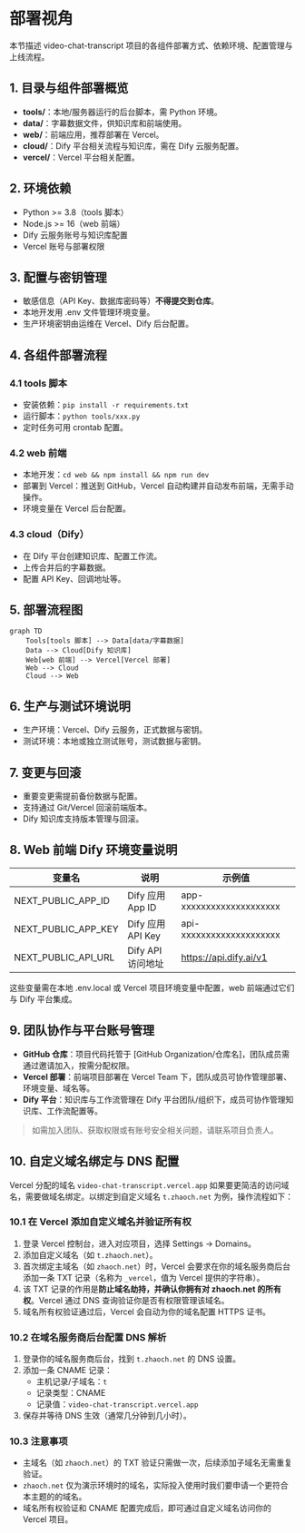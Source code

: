 # 部署视角

本节描述 video-chat-transcript 项目的各组件部署方式、依赖环境、配置管理与上线流程。

## 1. 目录与组件部署概览
- **tools/**：本地/服务器运行的后台脚本，需 Python 环境。
- **data/**：字幕数据文件，供知识库和前端使用。
- **web/**：前端应用，推荐部署在 Vercel。
- **cloud/**：Dify 平台相关流程与知识库，需在 Dify 云服务配置。
- **vercel/**：Vercel 平台相关配置。

## 2. 环境依赖
- Python >= 3.8（tools 脚本）
- Node.js >= 16（web 前端）
- Dify 云服务账号与知识库配置
- Vercel 账号与部署权限

## 3. 配置与密钥管理
- 敏感信息（API Key、数据库密码等）**不得提交到仓库**。
- 本地开发用 .env 文件管理环境变量。
- 生产环境密钥由运维在 Vercel、Dify 后台配置。

## 4. 各组件部署流程
### 4.1 tools 脚本
- 安装依赖：`pip install -r requirements.txt`
- 运行脚本：`python tools/xxx.py`
- 定时任务可用 crontab 配置。

### 4.2 web 前端
- 本地开发：`cd web && npm install && npm run dev`
- 部署到 Vercel：推送到 GitHub，Vercel 自动构建并自动发布前端，无需手动操作。
- 环境变量在 Vercel 后台配置。

### 4.3 cloud（Dify）
- 在 Dify 平台创建知识库、配置工作流。
- 上传合并后的字幕数据。
- 配置 API Key、回调地址等。

## 5. 部署流程图
```mermaid
graph TD
    Tools[tools 脚本] --> Data[data/字幕数据]
    Data --> Cloud[Dify 知识库]
    Web[web 前端] --> Vercel[Vercel 部署]
    Web --> Cloud
    Cloud --> Web
```

## 6. 生产与测试环境说明
- 生产环境：Vercel、Dify 云服务，正式数据与密钥。
- 测试环境：本地或独立测试账号，测试数据与密钥。

## 7. 变更与回滚
- 重要变更需提前备份数据与配置。
- 支持通过 Git/Vercel 回滚前端版本。
- Dify 知识库支持版本管理与回滚。 

## 8. Web 前端 Dify 环境变量说明

| 变量名                 | 说明                     | 示例值                      |
|------------------------|--------------------------|-----------------------------|
| NEXT_PUBLIC_APP_ID     | Dify 应用 App ID         | app-xxxxxxxxxxxxxxxxxxxx    |
| NEXT_PUBLIC_APP_KEY    | Dify 应用 API Key        | api-xxxxxxxxxxxxxxxxxxxx    |
| NEXT_PUBLIC_API_URL    | Dify API 访问地址        | https://api.dify.ai/v1      |

这些变量需在本地 .env.local 或 Vercel 项目环境变量中配置，web 前端通过它们与 Dify 平台集成。 

## 9. 团队协作与平台账号管理

- **GitHub 仓库**：项目代码托管于 [GitHub Organization/仓库名]，团队成员需通过邀请加入，按需分配权限。
- **Vercel 部署**：前端项目部署在 Vercel Team 下，团队成员可协作管理部署、环境变量、域名等。
- **Dify 平台**：知识库与工作流管理在 Dify 平台团队/组织下，成员可协作管理知识库、工作流配置等。

> 如需加入团队、获取权限或有账号安全相关问题，请联系项目负责人。 

## 10. 自定义域名绑定与 DNS 配置

Vercel 分配的域名 `video-chat-transcript.vercel.app` 如果要更简洁的访问域名，需要做域名绑定。以绑定到自定义域名 `t.zhaoch.net` 为例，操作流程如下：

### 10.1 在 Vercel 添加自定义域名并验证所有权
1. 登录 Vercel 控制台，进入对应项目，选择 Settings → Domains。
2. 添加自定义域名（如 `t.zhaoch.net`）。
3. 首次绑定主域名（如 `zhaoch.net`）时，Vercel 会要求在你的域名服务商后台添加一条 TXT 记录（名称为 `_vercel`，值为 Vercel 提供的字符串）。
4. 该 TXT 记录的作用是**防止域名劫持，并确认你拥有对 zhaoch.net 的所有权**。Vercel 通过 DNS 查询验证你是否有权限管理该域名。
5. 域名所有权验证通过后，Vercel 会自动为你的域名配置 HTTPS 证书。

### 10.2 在域名服务商后台配置 DNS 解析
1. 登录你的域名服务商后台，找到 `t.zhaoch.net` 的 DNS 设置。
2. 添加一条 CNAME 记录：
   - 主机记录/子域名：`t`
   - 记录类型：CNAME
   - 记录值：`video-chat-transcript.vercel.app`
3. 保存并等待 DNS 生效（通常几分钟到几小时）。

### 10.3 注意事项
- 主域名（如 `zhaoch.net`）的 TXT 验证只需做一次，后续添加子域名无需重复验证。
- `zhaoch.net` 仅为演示环境时的域名，实际投入使用时我们要申请一个更符合本主题的的域名。
- 域名所有权验证和 CNAME 配置完成后，即可通过自定义域名访问你的 Vercel 项目。 